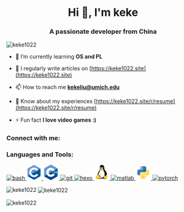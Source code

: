 <h1 align="center">Hi 👋, I'm keke</h1>
<h3 align="center">A passionate developer from China</h3>

<p align="left"> <img src="https://komarev.com/ghpvc/?username=keke1022&label=Profile%20views&color=0e75b6&style=flat" alt="keke1022" /> </p>

- 🌱 I’m currently learning **OS and PL**

- 📝 I regularly write articles on [https://keke1022.site](https://keke1022.site)

- 📫 How to reach me **kekeliu@umich.edu**

- 📄 Know about my experiences [https://keke1022.site/r/resume](https://keke1022.site/r/resume)

- ⚡ Fun fact **I love video games :)**

<h3 align="left">Connect with me:</h3>
<p align="left">
</p>

<h3 align="left">Languages and Tools:</h3>
<p align="left"> <a href="https://www.gnu.org/software/bash/" target="_blank" rel="noreferrer"> <img src="https://www.vectorlogo.zone/logos/gnu_bash/gnu_bash-icon.svg" alt="bash" width="40" height="40"/> </a> <a href="https://www.cprogramming.com/" target="_blank" rel="noreferrer"> <img src="https://raw.githubusercontent.com/devicons/devicon/master/icons/c/c-original.svg" alt="c" width="40" height="40"/> </a> <a href="https://www.w3schools.com/cpp/" target="_blank" rel="noreferrer"> <img src="https://raw.githubusercontent.com/devicons/devicon/master/icons/cplusplus/cplusplus-original.svg" alt="cplusplus" width="40" height="40"/> </a> <a href="https://git-scm.com/" target="_blank" rel="noreferrer"> <img src="https://www.vectorlogo.zone/logos/git-scm/git-scm-icon.svg" alt="git" width="40" height="40"/> </a> <a href="hexo.io/" target="_blank" rel="noreferrer"> <img src="https://www.vectorlogo.zone/logos/hexoio/hexoio-icon.svg" alt="hexo" width="40" height="40"/> </a> <a href="https://www.linux.org/" target="_blank" rel="noreferrer"> <img src="https://raw.githubusercontent.com/devicons/devicon/master/icons/linux/linux-original.svg" alt="linux" width="40" height="40"/> </a> <a href="https://www.mathworks.com/" target="_blank" rel="noreferrer"> <img src="https://upload.wikimedia.org/wikipedia/commons/2/21/Matlab_Logo.png" alt="matlab" width="40" height="40"/> </a> <a href="https://www.python.org" target="_blank" rel="noreferrer"> <img src="https://raw.githubusercontent.com/devicons/devicon/master/icons/python/python-original.svg" alt="python" width="40" height="40"/> </a> <a href="https://pytorch.org/" target="_blank" rel="noreferrer"> <img src="https://www.vectorlogo.zone/logos/pytorch/pytorch-icon.svg" alt="pytorch" width="40" height="40"/> </a> </p>

<p><img align="left" src="https://github-readme-stats.vercel.app/api/top-langs?username=keke1022&show_icons=true&locale=en&layout=compact" alt="keke1022" /></p>

<p>&nbsp;<img align="center" src="https://github-readme-stats.vercel.app/api?username=keke1022&show_icons=true&locale=en" alt="keke1022" /></p>

<p><img align="center" src="https://github-readme-streak-stats.herokuapp.com/?user=keke1022&" alt="keke1022" /></p>

